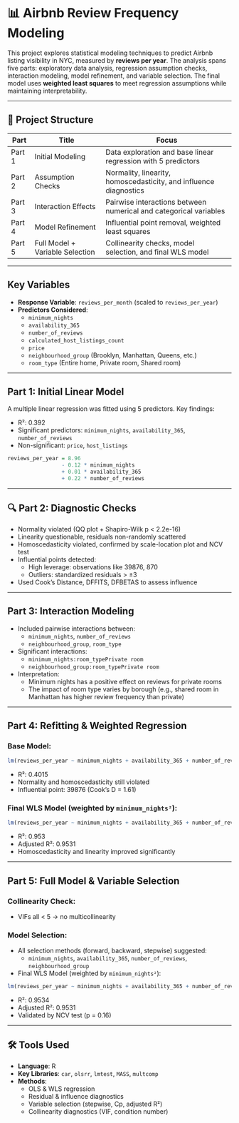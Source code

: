 # 📊 Airbnb Review Frequency Modeling  

This project explores statistical modeling techniques to predict Airbnb listing visibility in NYC, measured by **reviews per year**. The analysis spans five parts: exploratory data analysis, regression assumption checks, interaction modeling, model refinement, and variable selection. The final model uses **weighted least squares** to meet regression assumptions while maintaining interpretability.

---

## 📁 Project Structure

| Part   | Title                                   | Focus                                                                 |
|--------|-----------------------------------------|-----------------------------------------------------------------------|
| Part 1 | Initial Modeling                        | Data exploration and base linear regression with 5 predictors         |
| Part 2 | Assumption Checks                       | Normality, linearity, homoscedasticity, and influence diagnostics     |
| Part 3 | Interaction Effects                     | Pairwise interactions between numerical and categorical variables     |
| Part 4 | Model Refinement                        | Influential point removal, weighted least squares                     |
| Part 5 | Full Model + Variable Selection         | Collinearity checks, model selection, and final WLS model             |

---

## Key Variables

- **Response Variable**: `reviews_per_month` (scaled to `reviews_per_year`)
- **Predictors Considered**:
  - `minimum_nights`
  - `availability_365`
  - `number_of_reviews`
  - `calculated_host_listings_count`
  - `price`
  - `neighbourhood_group` (Brooklyn, Manhattan, Queens, etc.)
  - `room_type` (Entire home, Private room, Shared room)

---

## Part 1: Initial Linear Model

A multiple linear regression was fitted using 5 predictors. Key findings:

- R²: 0.392
- Significant predictors: `minimum_nights`, `availability_365`, `number_of_reviews`
- Non-significant: `price`, `host_listings`

```r
reviews_per_year = 8.96 
                 - 0.12 * minimum_nights
                 + 0.01 * availability_365
                 + 0.22 * number_of_reviews
```

---

## 🔍 Part 2: Diagnostic Checks

- Normality violated (QQ plot + Shapiro-Wilk p < 2.2e-16)
- Linearity questionable, residuals non-randomly scattered
- Homoscedasticity violated, confirmed by scale-location plot and NCV test
- Influential points detected:
  - High leverage: observations like 39876, 870
  - Outliers: standardized residuals > ±3
- Used Cook’s Distance, DFFITS, DFBETAS to assess influence

---

## Part 3: Interaction Modeling

- Included pairwise interactions between:
  - `minimum_nights`, `number_of_reviews`
  - `neighbourhood_group`, `room_type`
- Significant interactions:
  - `minimum_nights:room_typePrivate room`
  - `neighbourhood_group:room_typePrivate room`
- Interpretation:
  - Minimum nights has a positive effect on reviews for private rooms
  - The impact of room type varies by borough (e.g., shared room in Manhattan has higher review frequency than private)

---

## Part 4: Refitting & Weighted Regression

### Base Model:
```r
lm(reviews_per_year ~ minimum_nights + availability_365 + number_of_reviews + neighbourhood_group)
```
- R²: 0.4015  
- Normality and homoscedasticity still violated  
- Influential point: 39876 (Cook’s D = 1.61)

### Final WLS Model (weighted by `minimum_nights²`):
```r
lm(reviews_per_year ~ minimum_nights + availability_365 + number_of_reviews + neighbourhood_group, weights = minimum_nights^2)
```
- R²: 0.953  
- Adjusted R²: 0.9531  
- Homoscedasticity and linearity improved significantly

---

## Part 5: Full Model & Variable Selection

### Collinearity Check:
- VIFs all < 5 → no multicollinearity

### Model Selection:
- All selection methods (forward, backward, stepwise) suggested:
  - `minimum_nights`, `availability_365`, `number_of_reviews`, `neighbourhood_group`
- Final WLS Model (weighted by `minimum_nights²`):
```r
lm(reviews_per_year ~ minimum_nights + availability_365 + number_of_reviews + new_neighbourhood_group, weights = minimum_nights^2)
```
- R²: 0.9534  
- Adjusted R²: 0.9531  
- Validated by NCV test (p = 0.16)

---

## 🛠 Tools Used

- **Language**: R  
- **Key Libraries**: `car`, `olsrr`, `lmtest`, `MASS`, `multcomp`  
- **Methods**:  
  - OLS & WLS regression  
  - Residual & influence diagnostics  
  - Variable selection (stepwise, Cp, adjusted R²)  
  - Collinearity diagnostics (VIF, condition number)
